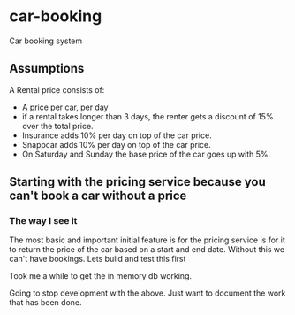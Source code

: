 # car-booking
Car booking system

## Assumptions
A Rental price consists of:
* A price per car, per day
* if a rental takes longer than 3 days, the renter gets a discount of 15% over the
  total price.
* Insurance adds 10% per day on top of the car price.
* Snappcar adds 10% per day on top of the car price.
* On Saturday and Sunday the base price of the car goes up with 5%. 


## Starting with the pricing service because you can't book a car without a price

### The way I see it 

The most basic and important initial feature is for the pricing service is for it to return the price of the car based on a start and end date.
Without this we can't have bookings. Lets build and test this first

Took me a while to get the in memory db working.

Going to stop development with the above. Just want to document the work that has been done.